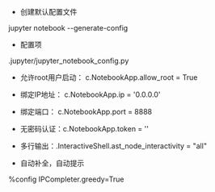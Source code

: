 * 创建默认配置文件

jupyter notebook --generate-config

* 配置项

.jupyter/jupyter_notebook_config.py

 - 允许root用户启动： c.NotebookApp.allow_root = True

 - 绑定IP地址： c.NotebookApp.ip = '0.0.0.0'

 - 绑定端口： c.NotebookApp.port = 8888

 - 无密码认证：c.NotebookApp.token = ''

 - 多行输出：.InteractiveShell.ast_node_interactivity = "all"

* 自动补全，自动提示

%config IPCompleter.greedy=True
